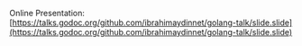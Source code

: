 Online Presentation: [https://talks.godoc.org/github.com/ibrahimaydinnet/golang-talk/slide.slide](https://talks.godoc.org/github.com/ibrahimaydinnet/golang-talk/slide.slide)